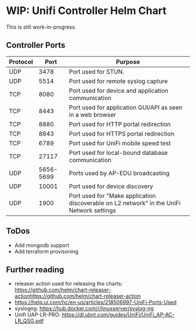 # WIP: Unifi Controller Helm Chart

This is still work-in-progress.

## Controller Ports

|Protocol|Port|Purpose|
|--|--|--|
|UDP|3478|Port used for STUN.|
|UDP|5514|Port used for remote syslog capture|
|TCP|8080|Port used for device and application communication|
|TCP|8443|Port used for application GUI/API as seen in a web browser|
|TCP|8880|Port used for HTTP portal redirection|
|TCP|8843|Port used for HTTPS portal redirection|
|TCP|6789|Port used for UniFi mobile speed test|
|TCP|27117|Port used for local-bound database communication|
|UDP|5656-5699|Ports used by AP-EDU broadcasting|
|UDP|10001|Port used for device discovery|
|UDP|1900|Port used for "Make application discoverable on L2 network" in the UniFi Network settings|

## ToDos

- Add mongodb support
- Add terraform provisoning
## Further reading

- releaser action used for releasing the charts: https://github.com/helm/chart-releaser-actionhttps://github.com/helm/chart-releaser-action
- https://help.ui.com/hc/en-us/articles/218506997-UniFi-Ports-Used
- syslogng: https://hub.docker.com/r/linuxserver/syslog-ng
- Unifi UAP-LR-PRO: https://dl.ubnt.com/guides/UniFi/UniFi_AP-AC-LR_QSG.pdf